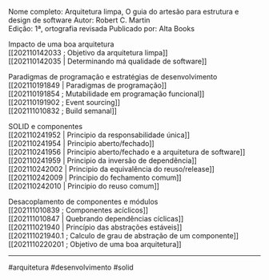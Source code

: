 Nome completo: Arquitetura limpa, O guia do artesão para estrutura e design de software
Autor: Robert C. Martin  
Edição: 1ª, ortografia revisada
Publicado por: Alta Books

Impacto de uma boa arquitetura  
[[202110142033 ; Objetivo da arquitetura limpa]]  
[[202110142035 | Determinando má qualidade de software]]  

Paradigmas de programação  e estratégias de desenvolvimento  
[[202110191849 | Paradigmas de programação]]  
[[202110191854 ; Mutabilidade em programação funcional]]  
[[202110191902 ; Event sourcing]]  
[[202111010832 ; Build semanal]]  

SOLID e componentes  
[[202110241952 | Principio da responsabilidade única]]  
[[202110241954 | Principio aberto/fechado]]  
[[202110241956 | Principio aberto/fechado e a arquitetura de software]]  
[[202110241959 | Principio da inversão de dependência]]  
[[202110242002 | Principio da equivalência do reuso/release]]  
[[202110242009 | Principio do fechamento comum]]  
[[202110242010 | Principio do reuso comum]]  

Desacoplamento de componentes e módulos  
[[202111010839 ; Componentes acíclicos]]  
[[202111010847 | Quebrando dependências cíclicas]]  
[[202111021940 | Princípio das abstrações estáveis]]  
[[202111021940.1 ; Calculo de grau de abstração de um componente]]  
[[2021110220201 ; Objetivo de uma boa arquitetura]]  

---
#arquitetura #desenvolvimento #solid 

